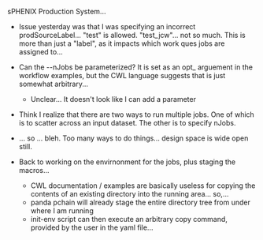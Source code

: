 sPHENIX Production System...
- Issue yesterday was that I was specifying an incorrect prodSourceLabel... "test" is allowed.  "test_jcw"... not so much.  This is more than just a "label", as it impacts which work ques jobs are assigned to...
- Can the --nJobs be parameterized?  It is set as an opt_ arguement in the workflow examples, but the CWL language suggests that is just somewhat arbitrary...
	- Unclear...  It doesn't look like I can add a parameter
- Think I realize that there are two ways to run multiple jobs.  One of which is to scatter across an input dataset.  The other is to specify nJobs.
- ... so ...  bleh.  Too many ways to do things...  design space is wide open still.


- Back to working on the envirnonment for the jobs, plus staging the macros...
	- CWL documentation / examples are basically useless for copying the contents of an existing directory into the running area... so,...
	- panda pchain will already stage the entire directory tree from under where I am running
	- init-env script can then execute an arbitrary copy command, provided by the user in the yaml file...